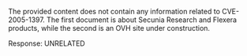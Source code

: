 The provided content does not contain any information related to CVE-2005-1397. The first document is about Secunia Research and Flexera products, while the second is an OVH site under construction.

Response: UNRELATED